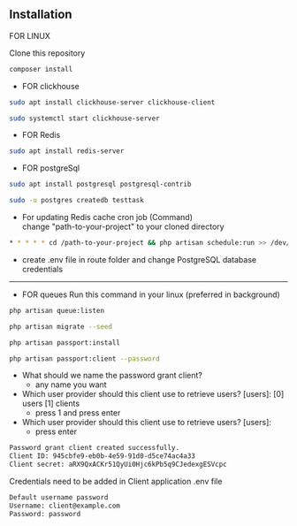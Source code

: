 ## Installation
FOR LINUX

Clone this repository

```bash
composer install
```
- FOR clickhouse
```bash
sudo apt install clickhouse-server clickhouse-client
```
```bash
sudo systemctl start clickhouse-server
```
- FOR Redis
```bash
sudo apt install redis-server
```
- FOR postgreSql
```bash
sudo apt install postgresql postgresql-contrib
```
```bash
sudo -u postgres createdb testtask
```
- For updating Redis cache cron job (Command) \
change "path-to-your-project" to your cloned directory
```bash
* * * * * cd /path-to-your-project && php artisan schedule:run >> /dev/null 2>&1
```
- create .env file in route folder and change PostgreSQL database credentials
-------
- FOR queues
Run this command in your linux (preferred in background)
```bash
php artisan queue:listen
```
```bash
php artisan migrate --seed
```
```bash
php artisan passport:install
```
```bash
php artisan passport:client --password
```
- What should we name the password grant client?
    - any name you want
- Which user provider should this client use to retrieve users? [users]:
      [0] users
      [1] clients
    - press 1 and press enter
- Which user provider should this client use to retrieve users? [users]:
    - press enter
```bash
Password grant client created successfully.
Client ID: 945cbfe9-eb0b-4e59-91d0-d5ce74ac4a33
Client secret: aRX9QxACKr51QyUi0Hjc6kPb5q9CJedexgESVcpc
```
Credentials need to be added in Client application .env file
```bash
Default username password
Username: client@example.com
Password: password
```



